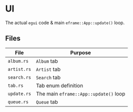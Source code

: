 # UI
The actual `egui` code & main `eframe::App::update()` loop.

## Files
| File        | Purpose |
|-------------|---------|
| `album.rs`  | `Album` tab
| `artist.rs` | `Artist` tab
| `search.rs` | `Search` tab
| `tab.rs`    | Tab enum definition
| `update.rs` | The main `eframe::App::update()` loop
| `queue.rs`  | `Queue` tab

